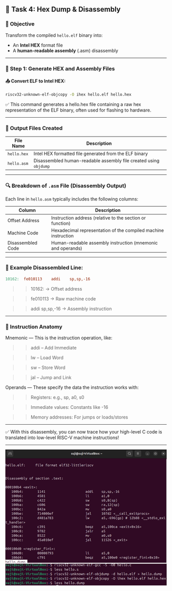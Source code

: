 ## 🧾 Task 4: Hex Dump & Disassembly

### 🎯 Objective  
Transform the compiled `hello.elf` binary into:

- An **Intel HEX** format file  
- A **human-readable assembly** (.asm) disassembly

---

### 🔧 Step 1: Generate HEX and Assembly Files

#### 📤 Convert ELF to Intel HEX:
```bash
riscv32-unknown-elf-objcopy -O ihex hello.elf hello.hex
```

✅ This command generates a hello.hex file containing a raw hex representation of the ELF binary, often used for flashing to hardware.

---

### 📂 Output Files Created

| File Name     | Description                                |
|---------------|--------------------------------------------|
| `hello.hex`   | Intel HEX formatted file generated from the ELF binary |
| `hello.asm`   | Disassembled human-readable assembly file created using `objdump` |

---

### 🔍 Breakdown of `.asm` File (Disassembly Output)

Each line in `hello.asm` typically includes the following columns:

| Column            | Description                                                              |
|-------------------|--------------------------------------------------------------------------|
| Offset Address     | Instruction address (relative to the section or function)               |
| Machine Code       | Hexadecimal representation of the compiled machine instruction          |
| Disassembled Code  | Human-readable assembly instruction (mnemonic and operands)             |

---

### 🧠 Example Disassembled Line:
```makefile
10162:	fe010113 	addi	sp,sp,-16
```

>> 10162: → Offset address

>> fe010113 → Raw machine code

>> addi sp,sp,-16 → Assembly instruction

---

### 🧱 Instruction Anatomy
Mnemonic — This is the instruction operation, like:

>> addi – Add Immediate

>> lw – Load Word

>> sw – Store Word

>> jal – Jump and Link

Operands — These specify the data the instruction works with:

>> Registers: e.g., sp, a0, s0

>> Immediate values: Constants like -16

>> Memory addresses: For jumps or loads/stores

---

✅ With this disassembly, you can now trace how your high-level C code is translated into low-level RISC-V machine instructions!

---

![Hex_Dump&Disassembly_1](Hex_Dump&Disassembly_1.png)
![Hex_Dump&Disassembly_2](Hex_Dump&Disassembly_2.png)
